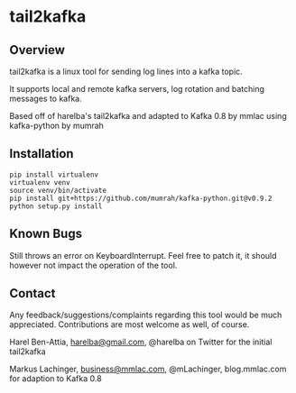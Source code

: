 # tail2kafka 

## Overview
tail2kafka is a linux tool for sending log lines into a kafka topic.

It supports local and remote kafka servers, log rotation and batching messages to kafka.

Based off of harelba's tail2kafka and adapted to Kafka 0.8 by mmlac using kafka-python by mumrah

## Installation
```
pip install virtualenv
virtualenv venv
source venv/bin/activate
pip install git+https://github.com/mumrah/kafka-python.git@v0.9.2
python setup.py install
```

## Known Bugs
Still throws an error on KeyboardInterrupt. Feel free to patch it, it should however not impact
the operation of the tool.

## Contact
Any feedback/suggestions/complaints regarding this tool would be much appreciated. Contributions are most welcome as well, of course.

Harel Ben-Attia, harelba@gmail.com, @harelba on Twitter  for the initial tail2kafka

Markus Lachinger, business@mmlac.com, @mLachinger, blog.mmlac.com  for adaption to Kafka 0.8
